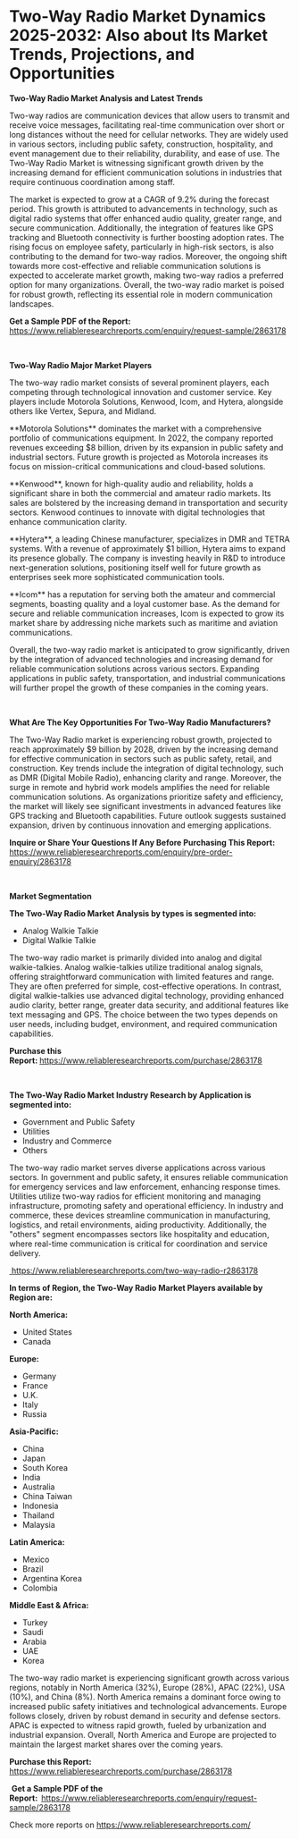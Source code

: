 <p><h1>Two-Way Radio Market Dynamics 2025-2032: Also about Its Market Trends, Projections, and Opportunities</h1></p><p><strong>Two-Way Radio Market Analysis and Latest Trends</strong></p>
<p><p>Two-way radios are communication devices that allow users to transmit and receive voice messages, facilitating real-time communication over short or long distances without the need for cellular networks. They are widely used in various sectors, including public safety, construction, hospitality, and event management due to their reliability, durability, and ease of use. The Two-Way Radio Market is witnessing significant growth driven by the increasing demand for efficient communication solutions in industries that require continuous coordination among staff.</p><p>The market is expected to grow at a CAGR of 9.2% during the forecast period. This growth is attributed to advancements in technology, such as digital radio systems that offer enhanced audio quality, greater range, and secure communication. Additionally, the integration of features like GPS tracking and Bluetooth connectivity is further boosting adoption rates. The rising focus on employee safety, particularly in high-risk sectors, is also contributing to the demand for two-way radios. Moreover, the ongoing shift towards more cost-effective and reliable communication solutions is expected to accelerate market growth, making two-way radios a preferred option for many organizations. Overall, the two-way radio market is poised for robust growth, reflecting its essential role in modern communication landscapes.</p></p>
<p><strong>Get a Sample PDF of the Report:&nbsp;</strong> <a href="https://www.reliableresearchreports.com/enquiry/request-sample/2863178?utm_campaign=3002&utm_medium=2&utm_source=Github&utm_content=ia&utm_term=12032025&utm_id=two-way-radio">https://www.reliableresearchreports.com/enquiry/request-sample/2863178</a></p>
<p>&nbsp;</p>
<p><strong>Two-Way Radio Major Market Players</strong></p>
<p><p>The two-way radio market consists of several prominent players, each competing through technological innovation and customer service. Key players include Motorola Solutions, Kenwood, Icom, and Hytera, alongside others like Vertex, Sepura, and Midland.</p><p>**Motorola Solutions** dominates the market with a comprehensive portfolio of communications equipment. In 2022, the company reported revenues exceeding $8 billion, driven by its expansion in public safety and industrial sectors. Future growth is projected as Motorola increases its focus on mission-critical communications and cloud-based solutions.</p><p>**Kenwood**, known for high-quality audio and reliability, holds a significant share in both the commercial and amateur radio markets. Its sales are bolstered by the increasing demand in transportation and security sectors. Kenwood continues to innovate with digital technologies that enhance communication clarity.</p><p>**Hytera**, a leading Chinese manufacturer, specializes in DMR and TETRA systems. With a revenue of approximately $1 billion, Hytera aims to expand its presence globally. The company is investing heavily in R&D to introduce next-generation solutions, positioning itself well for future growth as enterprises seek more sophisticated communication tools.</p><p>**Icom** has a reputation for serving both the amateur and commercial segments, boasting quality and a loyal customer base. As the demand for secure and reliable communication increases, Icom is expected to grow its market share by addressing niche markets such as maritime and aviation communications.</p><p>Overall, the two-way radio market is anticipated to grow significantly, driven by the integration of advanced technologies and increasing demand for reliable communication solutions across various sectors. Expanding applications in public safety, transportation, and industrial communications will further propel the growth of these companies in the coming years.</p></p>
<p>&nbsp;</p>
<p><strong>What Are The Key Opportunities For Two-Way Radio Manufacturers?</strong></p>
<p><p>The Two-Way Radio market is experiencing robust growth, projected to reach approximately $9 billion by 2028, driven by the increasing demand for effective communication in sectors such as public safety, retail, and construction. Key trends include the integration of digital technology, such as DMR (Digital Mobile Radio), enhancing clarity and range. Moreover, the surge in remote and hybrid work models amplifies the need for reliable communication solutions. As organizations prioritize safety and efficiency, the market will likely see significant investments in advanced features like GPS tracking and Bluetooth capabilities. Future outlook suggests sustained expansion, driven by continuous innovation and emerging applications.</p></p>
<p><strong>Inquire or Share Your Questions If Any Before Purchasing This Report:</strong> <a href="https://www.reliableresearchreports.com/enquiry/pre-order-enquiry/2863178?utm_campaign=3002&utm_medium=2&utm_source=Github&utm_content=ia&utm_term=12032025&utm_id=two-way-radio">https://www.reliableresearchreports.com/enquiry/pre-order-enquiry/2863178</a></p>
<p>&nbsp;</p>
<p><strong>Market Segmentation</strong></p>
<p><strong>The Two-Way Radio Market Analysis by types is segmented into:</strong></p>
<p><ul><li>Analog Walkie Talkie</li><li>Digital Walkie Talkie</li></ul></p>
<p><p>The two-way radio market is primarily divided into analog and digital walkie-talkies. Analog walkie-talkies utilize traditional analog signals, offering straightforward communication with limited features and range. They are often preferred for simple, cost-effective operations. In contrast, digital walkie-talkies use advanced digital technology, providing enhanced audio clarity, better range, greater data security, and additional features like text messaging and GPS. The choice between the two types depends on user needs, including budget, environment, and required communication capabilities.</p></p>
<p><strong>Purchase this Report:&nbsp;</strong><a href="https://www.reliableresearchreports.com/purchase/2863178?utm_campaign=3002&utm_medium=2&utm_source=Github&utm_content=ia&utm_term=12032025&utm_id=two-way-radio">https://www.reliableresearchreports.com/purchase/2863178</a></p>
<p>&nbsp;</p>
<p><strong>The Two-Way Radio Market Industry Research by Application is segmented into:</strong></p>
<p><ul><li>Government and Public Safety</li><li>Utilities</li><li>Industry and Commerce</li><li>Others</li></ul></p>
<p><p>The two-way radio market serves diverse applications across various sectors. In government and public safety, it ensures reliable communication for emergency services and law enforcement, enhancing response times. Utilities utilize two-way radios for efficient monitoring and managing infrastructure, promoting safety and operational efficiency. In industry and commerce, these devices streamline communication in manufacturing, logistics, and retail environments, aiding productivity. Additionally, the "others" segment encompasses sectors like hospitality and education, where real-time communication is critical for coordination and service delivery.</p></p>
<p><a href="https://www.reliableresearchreports.com/two-way-radio-r2863178?utm_campaign=3002&utm_medium=2&utm_source=Github&utm_content=ia&utm_term=12032025&utm_id=two-way-radio">&nbsp;https://www.reliableresearchreports.com/two-way-radio-r2863178</a></p>
<p><strong>In terms of Region, the Two-Way Radio Market Players available by Region are:</strong></p>
<p>
    <p> <strong> North America: </strong>
        <ul>
            <li>United States</li>
            <li>Canada</li>
        </ul>
        </p> 
    <p> <strong> Europe: </strong>
        <ul>
            <li>Germany</li>
            <li>France</li>
            <li>U.K.</li>
            <li>Italy</li>
            <li>Russia</li>
        </ul>
        </p> 
    <p> <strong> Asia-Pacific: </strong>
        <ul>
            <li>China</li>
            <li>Japan</li>
            <li>South Korea</li>
            <li>India</li>
            <li>Australia</li>
            <li>China Taiwan</li>
            <li>Indonesia</li>
            <li>Thailand</li>
            <li>Malaysia</li>
        </ul>
        </p> 
    <p> <strong> Latin America: </strong>
        <ul>
            <li>Mexico</li>
            <li>Brazil</li>
            <li>Argentina Korea</li>
            <li>Colombia</li>
        </ul>
        </p> 
    <p> <strong> Middle East & Africa: </strong>
        <ul>
            <li>Turkey</li>
            <li>Saudi</li>
            <li>Arabia</li>
            <li>UAE</li>
            <li>Korea</li>
        </ul>
    </p>
    </p>
<p><p>The two-way radio market is experiencing significant growth across various regions, notably in North America (32%), Europe (28%), APAC (22%), USA (10%), and China (8%). North America remains a dominant force owing to increased public safety initiatives and technological advancements. Europe follows closely, driven by robust demand in security and defense sectors. APAC is expected to witness rapid growth, fueled by urbanization and industrial expansion. Overall, North America and Europe are projected to maintain the largest market shares over the coming years.</p></p>
<p><strong>Purchase this Report: </strong><a href="https://www.reliableresearchreports.com/purchase/2863178?utm_campaign=3002&utm_medium=2&utm_source=Github&utm_content=ia&utm_term=12032025&utm_id=two-way-radio">https://www.reliableresearchreports.com/purchase/2863178</a></p>
<p>&nbsp;<strong>Get a Sample PDF of the Report:&nbsp;&nbsp;</strong><a href="https://www.reliableresearchreports.com/enquiry/request-sample/2863178?utm_campaign=3002&utm_medium=2&utm_source=Github&utm_content=ia&utm_term=12032025&utm_id=two-way-radio">https://www.reliableresearchreports.com/enquiry/request-sample/2863178</a></p>
<p><strong></strong></p>
<p>Check more reports on <a href="https://www.reliableresearchreports.com/?utm_campaign=3002&utm_medium=2&utm_source=Github&utm_content=ia&utm_term=12032025&utm_id=two-way-radio">https://www.reliableresearchreports.com/</a></p>